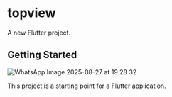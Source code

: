# topview

A new Flutter project.

## Getting Started
![WhatsApp Image 2025-08-27 at 19 28 32](https://github.com/user-attachments/assets/1e78b6a4-3e4f-4ec6-ba99-e57530049cad)

This project is a starting point for a Flutter application.



